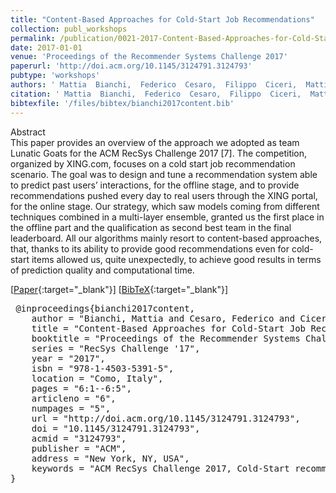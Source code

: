 ```yaml
---
title: "Content-Based Approaches for Cold-Start Job Recommendations"
collection: publ_workshops
permalink: /publication/0021-2017-Content-Based-Approaches-for-Cold-Start-Job-Recommendations
date: 2017-01-01
venue: 'Proceedings of the Recommender Systems Challenge 2017'
paperurl: 'http://doi.acm.org/10.1145/3124791.3124793'
pubtype: 'workshops'
authors: ' Mattia  Bianchi,  Federico  Cesaro,  Filippo  Ciceri,  Mattia  Dagrada,  Alberto  Gasparin,  Daniele  Grattarola,  Ilyas  Inajjar,  Alberto Maria Metelli, and  Leonardo  Cella'
citation: ' Mattia  Bianchi,  Federico  Cesaro,  Filippo  Ciceri,  Mattia  Dagrada,  Alberto  Gasparin,  Daniele  Grattarola,  Ilyas  Inajjar,  Alberto Maria Metelli, and  Leonardo  Cella&quot;Content-Based Approaches for Cold-Start Job Recommendations.&quot; Proceedings of the Recommender Systems Challenge 2017, 2017.'
bibtexfile: '/files/bibtex/bianchi2017content.bib'
---
```

Abstract
 <br> This paper provides an overview of the approach we adopted as team Lunatic Goats for the ACM RecSys Challenge 2017 [7]. The competition, organized by XING.com, focuses on a cold start job recommendation scenario. The goal was to design and tune a recommendation system able to predict past users’ interactions, for the offline stage, and to provide recommendations pushed every day to real users through the XING portal, for the online stage. Our strategy, which saw models coming from different techniques combined in a multi-layer ensemble, granted us the first place in the offline part and the qualification as second best team in the final leaderboard. All our algorithms mainly resort to content-based approaches, that, thanks to its ability to provide good recommendations even for cold-start items allowed us, quite unexpectedly, to achieve good results in terms of prediction quality and computational time. <br> 

 [[Paper](http://doi.acm.org/10.1145/3124791.3124793){:target="_blank"}] [[BibTeX](/files/bibtex/bianchi2017content.bib){:target="_blank"}] 
<pre> @inproceedings{bianchi2017content,
    author = "Bianchi, Mattia and Cesaro, Federico and Ciceri, Filippo and Dagrada, Mattia and Gasparin, Alberto and Grattarola, Daniele and Inajjar, Ilyas and Metelli, Alberto Maria and Cella, Leonardo",
    title = "Content-Based Approaches for Cold-Start Job Recommendations",
    booktitle = "Proceedings of the Recommender Systems Challenge 2017",
    series = "RecSys Challenge '17",
    year = "2017",
    isbn = "978-1-4503-5391-5",
    location = "Como, Italy",
    pages = "6:1--6:5",
    articleno = "6",
    numpages = "5",
    url = "http://doi.acm.org/10.1145/3124791.3124793",
    doi = "10.1145/3124791.3124793",
    acmid = "3124793",
    publisher = "ACM",
    address = "New York, NY, USA",
    keywords = "ACM RecSys Challenge 2017, Cold-Start recommendations, Content-Based Filtering, Job recommendations, Recommendation Systems"
} </pre>
